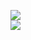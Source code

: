 [![](https://img.shields.io/badge/Made%20With-Github%20Spray-lightgrey.svg?style=for-the-badge&logo=github)](https://github.com/Annihil/github-spray#2243)  
[![](https://i.imgur.com/2DrTn0Z.gif)](https://github.com/Annihil/github-spray)